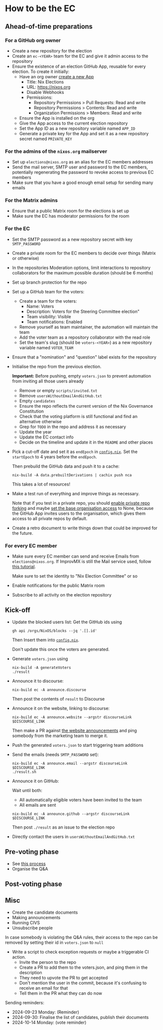 # How to be the EC

## Ahead-of-time preparations

### For a GitHub org owner
- Create a new repository for the election
- Create an `ec-<YEAR>` team for the EC and give it admin access to the repository
- Ensure the existence of an election GitHub App, reusable for every election.
  To create it initially:
  - Have an org owner [create a new App](https://github.com/organizations/NixOS/settings/apps/new)
    - Title: Nix Elections
    - URL: https://nixos.org
    - Disable Webhooks
    - Permissions:
      - Repository Permissions > Pull Requests: Read and write
      - Repository Permissions > Contents: Read and write
      - Organization Permissions > Members: Read and write
  - Ensure the App is installed on the org
  - Give the App access to the current election repository
  - Set the App ID as a new repository variable named `APP_ID`
  - Generate a private key for the App and set it as a new repository secret named `PRIVATE_KEY`

### For the admins of the `nixos.org` mailserver
- Set up `elections@nixos.org` as an alias for the EC members addresses
- Send the mail server, SMTP user and password to the EC members, potentially regenerating the password to revoke access to previous EC members
- Make sure that you have a good enough email setup for sending many emails

### For the Matrix admins
- Ensure that a public Matrix room for the elections is set up
- Make sure the EC has moderator permissions for the room

### For the EC
- Set the SMTP password as a new repository secret with key `SMTP_PASSWORD`
- Create a private room for the EC members to decide over things (Matrix or otherwise)
- In the repositories Moderation options, limit interactions to repository collaborators for the maximum possible duration (should be 6 months)
- Set up branch protection for the repo
- Set up a GitHub team for the voters:
  - Create a team for the voters:
    - Name: Voters <YEAR>
    - Description: Voters for the <YEAR> Steering Committee election"
    - Team visibility: Visible
    - Team notifications: Enabled
  - Remove yourself as team maintainer, the automation will maintain the team
  - Add the voter team as a repository collaborator with the read role
  - Set the team's slug (should be `voters-<YEAR>`) as a new repository variable named `VOTER_TEAM`
- Ensure that a "nomination" and "question" label exists for the repository
- Initialise the repo from the previous election.

  **Important:** Before pushing, empty `voters.json` to prevent automation from inviting all those users already

  - Remove or empty `scripts/invited.txt`
  - Remove `usersWithoutEmailAndGitHub.txt`
  - Empty `candidates`
  - Ensure the repo reflects the current version of the Nix Governance Constitution
  - Check that the voting platform is still functional and find an alternative otherwise
  - Grep for `TODO` in the repo and address it as necessary
  - Update the year
  - Update the EC contact info
  - Decide on the timeline and update it in the `README` and other places
- Pick a cut-off date and set it as `endEpoch` in [`config.nix`](../nix/config.nix).
  Set the `startEpoch` to 4 years before the `endEpoch`.

  Then prebuild the GitHub data and push it to a cache:
  ```
  nix-build -A data.prebuiltDerivations | cachix push nca
  ```

  This takes a lot of resources!
- Make a test run of everything and improve things as necessary.

  Note that if you test in a private repo, you should [enable private repo forking](https://docs.github.com/en/organizations/managing-organization-settings/managing-the-forking-policy-for-your-organization)
  and maybe [set the base organisation access](https://docs.github.com/en/organizations/managing-user-access-to-your-organizations-repositories/managing-repository-roles/setting-base-permissions-for-an-organization) to None,
  because the GitHub App invites users to the organisation, which gives them access to all private repos by default.
- Create a retro document to write things down that could be improved for the future.

### For every EC member
- Make sure every EC member can send and receive Emails from `elections@nixos.org`.
  If ImprovMX is still the Mail service used, follow [this tutorial](https://help.improvmx.com/improvmx-smtp-how-tos).

  Make sure to set the identity to "Nix Election Committee" or so
- Enable notifications for the public Matrix room
- Subscribe to all activity on the election repository

## Kick-off
- Update the blocked users list:
  Get the GitHub ids using
  ```
  gh api /orgs/NixOS/blocks --jq '.[].id'
  ```

  Then Insert them into [`config.nix`](../nix/config.nix).

  Don't update this once the voters are generated.
- Generate `voters.json` using
  ```
  nix-build -A generateVoters
  ./result
  ```
- Announce it to discourse:
  ```
  nix-build ec -A announce.discourse
  ```

  Then post the contents of `result` to Discourse
- Announce it on the website, linking to discourse:
  ```
  nix-build ec -A announce.website --argstr discourseLink $DISCOURSE_LINK
  ```

  Then make a PR against [the website announcements](https://github.com/NixOS/nixos-homepage/tree/main/src/content/blog/announcements) and ping somebody from the marketing team to merge it.
- Push the generated `voters.json` to start triggering team additions
- Send the emails (needs `SMTP_PASSWORD` set):
  ```
  nix-build ec -A announce.email --argstr discourseLink $DISCOURSE_LINK
  ./result.sh
  ```
- Announce it on GitHub:

  Wait until both:
  - All automatically eligible voters have been invited to the team
  - All emails are sent

  ```
  nix-build ec -A announce.github --argstr discourseLink $DISCOURSE_LINK
  ```

  Then post `./result` as an issue to the election repo
- Directly contact the users in `usersWithoutEmailAndGitHub.txt`

## Pre-voting phase

- See [this process](./process.md)
- Organise the Q&A

## Post-voting phase

## Misc

- Create the candidate documents
- Making announcements
- Running CIVS
- Unsubscribe people

In case somebody is violating the Q&A rules, their access to the repo can be removed by setting their id in `voters.json` to `null`

- Write a script to check exception requests or maybe a triggerable CI action.
  - Invite the person to the repo
  - Create a PR to add them to the voters.json, and ping them in the description
  - They need to upvote the PR to get accepted
  - Don't mention the user in the commit, because it's confusing to receive an email for that
  - Tell them in the PR what they can do now

Sending reminders:
- 2024-09-23 Monday: (Reminder)
- 2024-09-30: Finalise the list of candidates, publish their documents
- 2024-10-14 Monday: (vote reminder)
